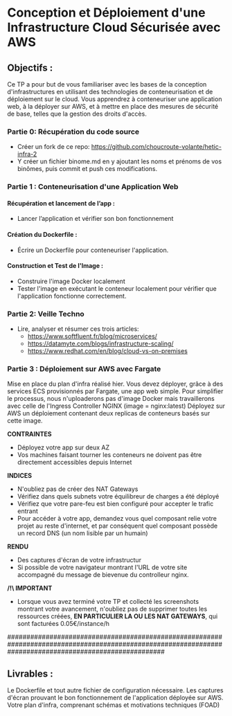 # Conception et Déploiement d'une Infrastructure Cloud Sécurisée avec AWS

## Objectifs :
Ce TP a pour but de vous familiariser avec les bases de la conception d'infrastructures en utilisant des technologies de conteneurisation et de déploiement sur le cloud. Vous apprendrez à conteneuriser une application web, à la déployer sur AWS, et à mettre en place des mesures de sécurité de base, telles que la gestion des droits d'accès.


### Partie 0: Récupération du code source
- Créer un fork de ce repo: https://github.com/choucroute-volante/hetic-infra-2
- Y créer un fichier binome.md en y ajoutant les noms et prénoms de vos binômes, puis commit et push ces modifications.


### Partie 1 : Conteneurisation d'une Application Web

#### Récupération et lancement de l’app :
- Lancer l’application et vérifier son bon fonctionnement

#### Création du Dockerfile :
- Écrire un Dockerfile pour conteneuriser l'application.

#### Construction et Test de l'Image :
- Construire l'image Docker localement 
- Tester l'image en exécutant le conteneur localement pour vérifier que l'application fonctionne correctement.

### Partie 2: Veille Techno

- Lire, analyser et résumer ces trois articles:
    - https://www.softfluent.fr/blog/microservices/
    - https://datamyte.com/blogs/infrastructure-scaling/
    - https://www.redhat.com/en/blog/cloud-vs-on-premises

### Partie 3 : Déploiement sur AWS avec Fargate

Mise en place du plan d'infra réalisé hier.
Vous devez déployer, grâce à des services ECS provisionnés par Fargate, une app web simple. Pour simplifier le processus, nous n'uploaderons pas d'image Docker mais travaillerons avec celle de l'Ingress Controller NGINX (image = nginx:latest)
Déployez sur AWS un déploiement contenant deux replicas de conteneurs basés sur cette image.

**CONTRAINTES**
- Déployez votre app sur deux AZ
- Vos machines faisant tourner les conteneurs ne doivent pas être directement accessibles depuis Internet

**INDICES**
- N'oubliez pas de créer des NAT Gateways
- Vérifiez dans quels subnets votre équilibreur de charges a été déployé
- Vérifiez que votre pare-feu est bien configuré pour accepter le trafic entrant
- Pour accéder à votre app, demandez vous quel composant relie votre projet au reste d'internet, et par conséquent quel composant possède un record DNS (un nom lisible par un humain) 

**RENDU**
- Des captures d'écran de votre infrastructur
- Si possible de votre navigateur montrant l'URL de votre site accompagné du message de bievenue du controlleur nginx.

**/!\ IMPORTANT**
- Lorsque vous avez terminé votre TP et collecté les screenshots montrant votre avancement, n'oubliez pas de supprimer toutes les ressources créées, **EN PARTICULIER LA OU LES NAT GATEWAYS**, qui sont facturées 0.05€/instance/h

#########################################################################################################################################################

## Livrables :
Le Dockerfile et tout autre fichier de configuration nécessaire.
Les captures d'écran prouvant le bon fonctionnement de l'application déployée sur AWS.
Votre plan d'infra, comprenant schémas et motivations techniques (FOAD)
